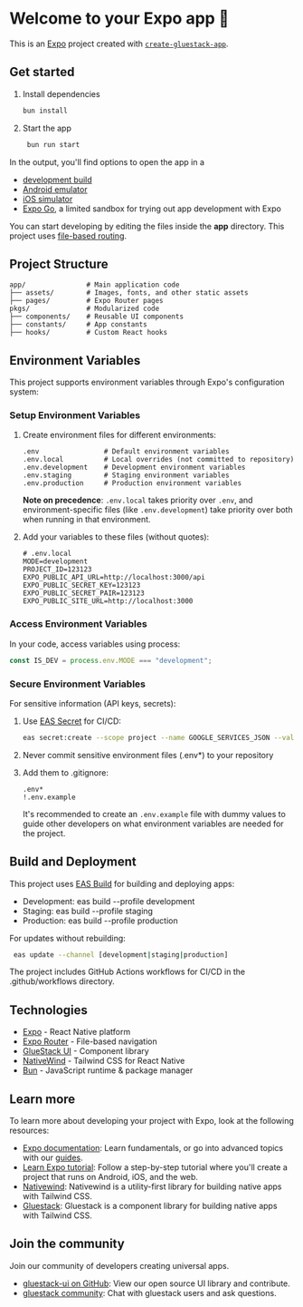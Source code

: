 # Welcome to your Expo app 👋

This is an [Expo](https://expo.dev) project created with [`create-gluestack-app`](https://www.npmjs.com/package/create-gluestack).

## Get started

1. Install dependencies

   ```bash
   bun install
   ```

2. Start the app

   ```bash
    bun run start
   ```

In the output, you'll find options to open the app in a

- [development build](https://docs.expo.dev/develop/development-builds/introduction/)
- [Android emulator](https://docs.expo.dev/workflow/android-studio-emulator/)
- [iOS simulator](https://docs.expo.dev/workflow/ios-simulator/)
- [Expo Go](https://expo.dev/go), a limited sandbox for trying out app development with Expo

You can start developing by editing the files inside the **app** directory. This project uses [file-based routing](https://docs.expo.dev/router/introduction).

## Project Structure

```
app/               # Main application code
├── assets/        # Images, fonts, and other static assets
├── pages/         # Expo Router pages
pkgs/              # Modularized code
├── components/    # Reusable UI components
├── constants/     # App constants
├── hooks/         # Custom React hooks
```

## Environment Variables

This project supports environment variables through Expo's configuration system:
### Setup Environment Variables

1. Create environment files for different environments:

   ```
   .env                # Default environment variables
   .env.local          # Local overrides (not committed to repository)
   .env.development    # Development environment variables
   .env.staging        # Staging environment variables
   .env.production     # Production environment variables
   ```

   **Note on precedence**: `.env.local` takes priority over `.env`, and environment-specific files (like `.env.development`) take priority over both when running in that environment.

2. Add your variables to these files (without quotes):

   ```
   # .env.local
   MODE=development
   PROJECT_ID=123123
   EXPO_PUBLIC_API_URL=http://localhost:3000/api
   EXPO_PUBLIC_SECRET_KEY=123123
   EXPO_PUBLIC_SECRET_PAIR=123123
   EXPO_PUBLIC_SITE_URL=http://localhost:3000
   ```

### Access Environment Variables

In your code, access variables using process:

```javascript
const IS_DEV = process.env.MODE === "development";
```

### Secure Environment Variables

For sensitive information (API keys, secrets):

1. Use [EAS Secret](https://docs.expo.dev/build-reference/variables/) for CI/CD:

   ```bash
   eas secret:create --scope project --name GOOGLE_SERVICES_JSON --value YOUR_GOOGLE_SERVICES_JSON
   ```

2. Never commit sensitive environment files (.env*) to your repository
3. Add them to .gitignore:

   ```
   .env*
   !.env.example
   ```

   It's recommended to create an `.env.example` file with dummy values to guide other developers on what environment variables are needed for the project.

## Build and Deployment

This project uses [EAS Build](https://docs.expo.dev/build/introduction/) for building and deploying apps:

- Development: eas build --profile development
- Staging: eas build --profile staging
- Production: eas build --profile production

For updates without rebuilding:

```bash
 eas update --channel [development|staging|production]
```

The project includes GitHub Actions workflows for CI/CD in the .github/workflows directory.

## Technologies

- [Expo](https://expo.dev/) - React Native platform
- [Expo Router](https://docs.expo.dev/router/introduction/) - File-based navigation
- [GlueStack UI](https://gluestack.io/) - Component library
- [NativeWind](https://www.nativewind.dev/) - Tailwind CSS for React Native
- [Bun](https://bun.sh/) - JavaScript runtime & package manager

## Learn more

To learn more about developing your project with Expo, look at the following resources:

- [Expo documentation](https://docs.expo.dev/): Learn fundamentals, or go into advanced topics with our [guides](https://docs.expo.dev/guides).
- [Learn Expo tutorial](https://docs.expo.dev/tutorial/introduction/): Follow a step-by-step tutorial where you'll create a project that runs on Android, iOS, and the web.
- [Nativewind](https://www.nativewind.dev/): Nativewind is a utility-first library for building native apps with Tailwind CSS.
- [Gluestack](https://gluestack.io/): Gluestack is a component library for building native apps with Tailwind CSS.

## Join the community

Join our community of developers creating universal apps.

- [gluestack-ui on GitHub](https://github.com/gluestack/gluestack-ui): View our open source UI library and contribute.
- [gluestack community](https://discord.com/channels/1050761204852858900/1336392784168484914): Chat with gluestack users and ask questions.
